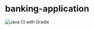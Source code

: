 # banking-application
![Java CI with Gradle](https://github.com/nikhilvibhav/banking-application/workflows/Java%20CI%20with%20Gradle/badge.svg)
